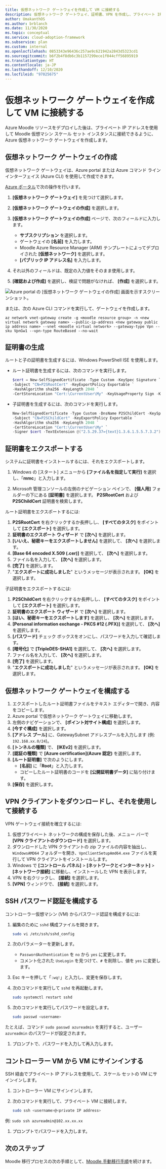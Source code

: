 ```yaml
---
title: 仮想ネットワーク ゲートウェイを作成して VM に接続する
description: 仮想ネットワーク ゲートウェイ、証明書、VPN を作成し、プライベート IP アドレスとパスワードを使用して SSH で仮想マシン スケール セット インスタンスに接続します。
author: UmakanthOS
ms.author: brblanch
ms.date: 11/30/2020
ms.topic: conceptual
ms.service: cloud-adoption-framework
ms.subservice: plan
ms.custom: internal
ms.openlocfilehash: 0853343e96436c257ae9c621942a2843d5323cd1
ms.sourcegitcommit: b6f2b4f8db6c3b1157299ece1f044cff56895919
ms.translationtype: HT
ms.contentlocale: ja-JP
ms.lasthandoff: 12/10/2020
ms.locfileid: "97025675"
---
```

# <a name="create-a-virtual-network-gateway-and-connect-to-vms"></a>仮想ネットワーク ゲートウェイを作成して VM に接続する

Azure Moodle リソースをデプロイした後は、プライベート IP アドレスを使用して Moodle 仮想マシン スケール セット インスタンスに接続できるように、Azure 仮想ネットワーク ゲートウェイを作成します。

## <a name="create-a-virtual-network-gateway"></a>仮想ネットワーク ゲートウェイの作成

仮想ネットワーク ゲートウェイは、Azure portal または Azure コマンド ライン インターフェイス (Azure CLI) を使用して作成できます。

[Azure ポータル](https://portal.azure.com)で次の操作を行います。

1. **[仮想ネットワーク ゲートウェイ]** を見つけて選択します。

1. **[仮想ネットワーク ゲートウェイの作成]** を選択します。

1. **[仮想ネットワーク ゲートウェイの作成]** ページで、次のフィールドに入力します。
   - **サブスクリプション** を選択します。
   - ゲートウェイの **[名前]** を入力します。
   - Moodle Azure Resource Manager (ARM) テンプレートによってデプロイされた **[仮想ネットワーク]** を選択します。
   - **[パブリック IP アドレス名]** を入力します。

1. それ以外のフィールドは、既定の入力値をそのまま使用します。

1. **[確認および作成]** を選択し、検証で問題がなければ、 **[作成]** を選択します。

![Azure portal の [仮想ネットワーク ゲートウェイの作成] 画面を示すスクリーンショット。](images/vpn-gateway.png)

または、次の Azure CLI コマンドを実行して、ゲートウェイを作成します。

```azurecli
az network vnet-gateway create -g <moodle resource group> -n <new virtual network gateway name> --public-ip-address <new gateway public ip address name> --vnet <moodle virtual network> --gateway-type Vpn --sku VpnGw1 --vpn-type RouteBased --no-wait
```

## <a name="generate-certificates"></a>証明書の生成

ルートと子の証明書を生成するには、Windows PowerShell ISE を使用します。

- ルート証明書を生成するには、次のコマンドを実行します。

  ```powershell
  $cert = New-SelfSignedCertificate -Type Custom -KeySpec Signature `
  -Subject "CN=P2SRootCert" -KeyExportPolicy Exportable `
  -HashAlgorithm sha256 -KeyLength 2048 `
  -CertStoreLocation "Cert:\CurrentUser\My" -KeyUsageProperty Sign -KeyUsage CertSign
  ```

- 子証明書を生成するには、次のコマンドを実行します。

  ```powershell
  New-SelfSignedCertificate -Type Custom -DnsName P2SChildCert -KeySpec Signature `
  -Subject "CN=P2SChildCert" -KeyExportPolicy Exportable `
  -HashAlgorithm sha256 -KeyLength 2048 `
  -CertStoreLocation "Cert:\CurrentUser\My" `
  -Signer $cert -TextExtension @("2.5.29.37={text}1.3.6.1.5.5.7.3.2")
  ```

## <a name="export-the-certificates"></a>証明書をエクスポートする

システムに証明書をインストールするには、それをエクスポートします。

1. Windows の [スタート] メニューから **[ファイル名を指定して実行]** を選択し、「**mmc**」と入力します。

1. Microsoft 管理コンソールの左側のナビゲーション ペインで、 **[個人用]** フォルダーの下にある **[証明書]** を選択します。 **P2SRootCert** および **P2SChildCert** 証明書を検索します。

ルート証明書をエクスポートするには:

1. **P2SRootCert** を右クリックするか長押しし、 **[すべてのタスク]** をポイントして **[エクスポート]** を選択します。
1. **証明書のエクスポート ウィザード** で **[次へ]** を選択します。
1. **[いいえ、秘密キーをエクスポートしません]** を選択して、 **[次へ]** を選択します。
1. **[Base 64 encoded X.509 (.cer)]** を選択して、 **[次へ]** を選択します。
1. ファイル名を入力して、 **[次へ]** を選択します。
1. **[完了]** を選択します。
1. "**エクスポートに成功しました**" というメッセージが表示されます。 **[OK]** を選択します。

子証明書をエクスポートするには:

1. **P2SChildCert** を右クリックするか長押しし、 **[すべてのタスク]** をポイントして **[エクスポート]** を選択します。
1. **証明書のエクスポート ウィザード** で **[次へ]** を選択します。
1. **[はい、秘密キーをエクスポートします]** を選択し、 **[次へ]** を選択します。
1. **[Personal information exchange - PKCS #12 (.PFX)]** を選択して、 **[次へ]** を選択します。
1. **[パスワード]** チェック ボックスをオンにし、パスワードを入力して確認します。
1. **[暗号化]** で **[TripleDES-SHA1]** を選択して、 **[次へ]** を選択します。
1. ファイル名を入力して、 **[次へ]** を選択します。
1. **[完了]** を選択します。
1. "**エクスポートに成功しました**" というメッセージが表示されます。 **[OK]** を選択します。

## <a name="configure-the-virtual-network-gateway"></a>仮想ネットワーク ゲートウェイを構成する

1. エクスポートしたルート証明書ファイルをテキスト エディターで開き、内容をコピーします。
1. Azure portal で仮想ネットワーク ゲートウェイに移動します。
1. 左側のナビゲーションで、 **[ポイント対サイト構成]** を選択します。
1. **[今すぐ構成]** を選択します。
1. **[アドレス プール]** に、GatewaySubnet アドレスプールを入力します (例: `192.168.xx.0/24`)。
1. **[トンネルの種類]** で、 **[IKEv2]** を選択します。
1. **[認証の種類]** で **[Azure certification]\(Azure 認定\)** を選択します。
1. **[ルート証明書]** で次のようにします。
   - **[名前]** に「**Root**」と入力します。
   - コピーしたルート証明書のコードを **[公開証明書データ]** に貼り付けます。
1. **[保存]** を選択します。

## <a name="download-and-connect-through-the-vpn-client"></a>VPN クライアントをダウンロードし、それを使用して接続する

VPN ゲートウェイ接続を確立するには:

1. 仮想プライベート ネットワークの構成を保存した後、メニュー バーで **[VPN クライアントのダウンロード]** を選択します。
1. ダウンロードした VPN クライアントの zip ファイルの内容を抽出し、`WindowsAMD64` フォルダーを開き、`VpnClientSetupAmd64.exe` ファイルを実行して VPN クライアントをインストールします。
1. Windows で **[コントロール パネル]**  >  **[ネットワークとインターネット]**  >  **[ネットワーク接続]** に移動し、インストールした VPN を表示します。
1. VPN を右クリックし、 **[接続]** を選択します。
1. **[VPN]** ウィンドウで、 **[接続]** を選択します。

## <a name="configure-ssh-password-authentication"></a>SSH パスワード認証を構成する

コントローラー仮想マシン (VM) からパスワード認証を構成するには:

1. 編集のために `sshd` 構成ファイルを開きます。

   ```bash
   sudo vi /etc/ssh/sshd_config
   ```

1. 次のパラメーターを更新します。

   - `PasswordAuthentication` を `no` から `yes` に変更します。
   - コメント化された `UseLogin` を見つけて、`#` を削除し、値を `yes` に変更します。

1. Esc キーを押して「`:wq!`」と入力し、変更を保存します。

1. 次のコマンドを実行して `sshd` を再起動します。

   ```bash
   sudo systemctl restart sshd
   ```

1. 次のコマンドを実行してパスワードを設定します。

   ```bash
   sudo passwd <username>
   ```

たとえば、コマンド `sudo passwd azureadmin` を実行すると、ユーザー `azureadmin` のパスワードが設定されます。

1. プロンプトで、パスワードを入力して再入力します。

## <a name="sign-in-to-vms-from-the-controller-vm"></a>コントローラー VM から VM にサインインする

SSH 経由でプライベート IP アドレスを使用して、スケール セットの VM にサインインします。

1. コントローラー VM にサインインします。

1. 次のコマンドを実行して、プライベート VM に接続します。

   ```bash
   sudo ssh <username>@<private IP address>
   ```

例: `sudo ssh azureadmin@102.xx.xx.xx`

1. プロンプトでパスワードを入力します。

## <a name="next-steps"></a>次のステップ

Moodle 移行プロセスの次の手順として、[Moodle 手動移行手順](migration-start.md)を続けます。

